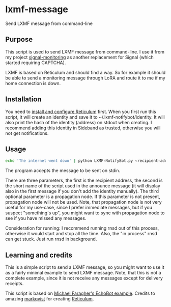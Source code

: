 # lxmf-message

Send LXMF message from command-line

## Purpose

This script is used to send LXMF message from command-line. I use it
from my project [signal-monitoring](https://github.com/jooray/signal-monitoring) as
another replacement for Signal (which started requiring CAPTCHA).

LXMF is based on Reticulum and should find a way. So for example it should be able
to send a monitoring message through LoRA and route it to me if my home connection
is down.

## Installation

You need to [install and configure Reticulum](https://reticulum.network/start.html) first.
When you first run this script, it will create an identity and save it to ~/.lxmf-notifybot/identity.
It will also print the hash of the identity (address) on stdout when creating. I recommend
adding this identity in Sideband as trusted, otherwise you will not get notifications.

## Usage

```bash
echo 'The internet went down' | python LXMF-NotifyBot.py <recipient-address> [<short-name>] [<propagation-node>]
```

The program accepts the message to be sent on stdin.

There are three parameters, the first is the recipient address, the second is the short name
of the script used in the announce message (it will display also in the first message if you
don't add the identity manually). The third optional parameter is a propagation node. If this
parameter is not present, propagation node will not be used. Note, that propagation node is
not very useful for my use-case, since I prefer immediate messages, but if you suspect "something's
up", you might want to sync with propagation node to see if you have missed any messages.

Consideration for running: I recommend running rnsd out of this process, otherwise it would start
and stop all the time. Also, the "in process" rnsd can get stuck. Just run rnsd in background.

## Learning and credits

This is a simple script to send a LXMF message, so you might want to use it as a fairly minimal
example to send LXMF message. Note, that this is not a complete example, since it is not receive
any messages except for delivery receipts.

This script is based on [Michael Faragher's EchoBot example](https://github.com/faragher/ReticulumExamples/blob/main/EchoBot.py).
Credits to amazing [markqvist](https://github.com/markqvist/) for creating [Reticulum](https://github.com/markqvist/Reticulum).
